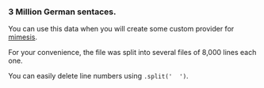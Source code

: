 ### 3 Million German sentaces.

You can use this data when you will create some custom provider for [mimesis](https://github.com/lk-geimfari/mimesis).

For your convenience, the file was split into several files of 8,000 lines each one.

You can easily delete line numbers using `.split('	')`.

